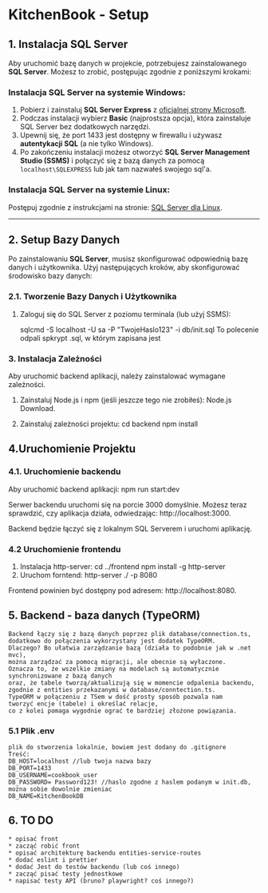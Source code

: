 # KitchenBook - Setup

## 1. Instalacja SQL Server

Aby uruchomić bazę danych w projekcie, potrzebujesz zainstalowanego **SQL Server**. Możesz to zrobić, postępując zgodnie z poniższymi krokami:

### Instalacja SQL Server na systemie Windows:
1. Pobierz i zainstaluj **SQL Server Express** z [oficjalnej strony Microsoft](https://www.microsoft.com/pl-pl/sql-server/sql-server-downloads).
2. Podczas instalacji wybierz **Basic** (najprostsza opcja), która zainstaluje SQL Server bez dodatkowych narzędzi.
3. Upewnij się, że port 1433 jest dostępny w firewallu i używasz **autentykacji SQL** (a nie tylko Windows).
4. Po zakończeniu instalacji możesz otworzyć **SQL Server Management Studio (SSMS)** i połączyć się z bazą danych za pomocą `localhost\SQLEXPRESS` lub jak tam nazwałeś swojego sql'a.

### Instalacja SQL Server na systemie Linux:
Postępuj zgodnie z instrukcjami na stronie: [SQL Server dla Linux](https://docs.microsoft.com/en-us/sql/linux/sql-server-linux-setup?view=sql-server-ver15).

---

## 2. Setup Bazy Danych

Po zainstalowaniu **SQL Server**, musisz skonfigurować odpowiednią bazę danych i użytkownika. Użyj następujących kroków, aby skonfigurować środowisko bazy danych:

### 2.1. Tworzenie Bazy Danych i Użytkownika

1. Zaloguj się do SQL Server z poziomu terminala (lub użyj SSMS):

    sqlcmd -S localhost -U sa -P "TwojeHaslo123" -i db/init.sql
To polecenie odpali spkrypt .sql, w którym zapisana jest 

### 3. Instalacja Zależności
Aby uruchomić backend aplikacji, należy zainstalować wymagane zależności.

1. Zainstaluj Node.js i npm (jeśli jeszcze tego nie zrobiłeś):
Node.js Download.

2. Zainstaluj zależności projektu:
    cd backend
    npm install
## 4.Uruchomienie Projektu
### 4.1. Uruchomienie backendu
Aby uruchomić backend aplikacji:
    npm run start:dev

Serwer backendu uruchomi się na porcie 3000 domyślnie. Możesz teraz sprawdzić, czy aplikacja działa, odwiedzając:
http://localhost:3000.

Backend będzie łączyć się z lokalnym SQL Serverem i uruchomi aplikację.
### 4.2 Uruchomienie frontendu
1. Instalacja http-server: 
    cd ../frontend
    npm install -g http-server
2. Uruchom forntend:
    http-server ./ -p 8080 

Frontend powinien być dostępny pod adresem:
http://localhost:8080.   

## 5. Backend - baza danych (TypeORM)
    Backend łączy się z bazą danych poprzez plik database/connection.ts,
    dodatkowo do połączenia wykorzystany jest dodatek TypeORM. 
    Dlaczego? Bo ułatwia zarządzanie bazą (działa to podobnie jak w .net mvc), 
    można zarządzać za pomocą migracji, ale obecnie są wyłaczone. 
    Oznacza to, że wszelkie zmiany na modelach są automatycznie synchronizowane z bazą danych 
    oraz, że tabele tworzą/aktualizują się w momencie odpalenia backendu, 
    zgodnie z entities przekazanymi w database/conntection.ts.
    TypeORM w połączeniu z TSem w dość prosty sposób pozwala nam
    tworzyć encje (tabele) i określać relacje,
    co z kolei pomaga wygodnie ograć te bardziej złożone powiązania.
### 5.1 Plik .env
    plik do stworzenia lokalnie, bowiem jest dodany do .gitignore
    Treść:
    DB_HOST=localhost //lub twoja nazwa bazy
    DB_PORT=1433
    DB_USERNAME=cookbook_user
    DB_PASSWORD= Password123! //haslo zgodne z haslem podanym w init.db, można sobie dowolnie zmieniac
    DB_NAME=KitchenBookDB

## 6. TO DO
    * opisać front
    * zacząć robić front
    * opisać architekturę backendu entities-service-routes
    * dodać eslint i prettier
    * dodać Jest do testów backendu (lub coś innego)
    * zacząć pisać testy jednostkowe
    * napisać testy API (bruno? playwright? coś innego?)
    
